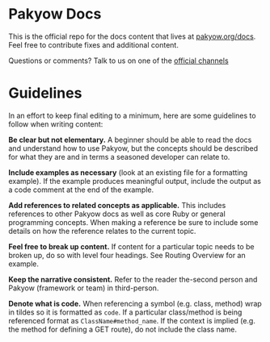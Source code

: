 # Pakyow Docs

This is the official repo for the docs content that lives at
[pakyow.org/docs](http://pakyow.org). Feel free to contribute fixes and
additional content.

Questions or comments? Talk to us on one of the [official 
channels](http://pakyow.org/get-involved)

# Guidelines

In an effort to keep final editing to a minimum, here are some
guidelines to follow when writing content:

**Be clear but not elementary.** A beginner should be able to read the docs and 
understand how to use Pakyow, but the concepts should be described for what they 
are and in terms a seasoned developer can relate to.

**Include examples as necessary** (look at an existing file for a formatting
example). If the example produces meaningful output, include the output
as a code comment at the end of the example.

**Add references to related concepts as applicable.** This includes
references to other Pakyow docs as well as core Ruby or general
programming concepts. When making a reference be sure to include some
details on how the reference relates to the current topic.

**Feel free to break up content.** If content for a particular topic
needs to be broken up, do so with level four headings. See Routing
Overview for an example.

**Keep the narrative consistent.** Refer to the reader the-second person and
Pakyow (framework or team) in third-person.

**Denote what is code.** When referencing a symbol (e.g. class,
method) wrap in tildes so it is formatted as `code`. If a particular
class/method is being referenced format as `ClassName#method_name`. If
the context is implied (e.g. the method for defining a GET route), do
not include the class name.
